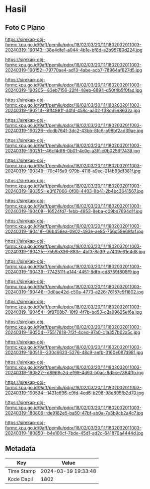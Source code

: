 # Hasil

## Foto C Plano

https://sirekap-obj-formc.kpu.go.id/9aff/pemilu/pdpr/18/02/03/20/11/1802032011003-20240319-190143--38e4dfe1-a044-4b1e-bf8d-a2b95780d224.jpg

https://sirekap-obj-formc.kpu.go.id/9aff/pemilu/pdpr/18/02/03/20/11/1802032011003-20240319-190152--79770ae4-ad13-4abe-acb7-78964af827d5.jpg

https://sirekap-obj-formc.kpu.go.id/9aff/pemilu/pdpr/18/02/03/20/11/1802032011003-20240319-190205--83eb7156-22f4-48eb-8894-d50f4b5f0fad.jpg

https://sirekap-obj-formc.kpu.go.id/9aff/pemilu/pdpr/18/02/03/20/11/1802032011003-20240319-190214--81f4981f-d4fd-458c-aa02-f38c65e8632a.jpg

https://sirekap-obj-formc.kpu.go.id/9aff/pemilu/pdpr/18/02/03/20/11/1802032011003-20240319-190226--dcdb764f-3dc2-43bb-8fc6-a98bf2ad39ae.jpg

https://sirekap-obj-formc.kpu.go.id/9aff/pemilu/pdpr/18/02/03/20/11/1802032011003-20240319-190251--46cf4df8-0b01-4c0e-a3ff-c0b0256f7439.jpg

https://sirekap-obj-formc.kpu.go.id/9aff/pemilu/pdpr/18/02/03/20/11/1802032011003-20240319-190349--70c416a9-979b-4118-a9ee-014b93df381f.jpg

https://sirekap-obj-formc.kpu.go.id/9aff/pemilu/pdpr/18/02/03/20/11/1802032011003-20240319-190355--e3f67066-0f08-4403-8b41-2b4bc3641567.jpg

https://sirekap-obj-formc.kpu.go.id/9aff/pemilu/pdpr/18/02/03/20/11/1802032011003-20240319-190408--16524fd7-1ebb-4853-8eba-c09bd7694d1f.jpg

https://sirekap-obj-formc.kpu.go.id/9aff/pemilu/pdpr/18/02/03/20/11/1802032011003-20240319-190418--06b458ea-0902-493e-ae85-756c58e69faf.jpg

https://sirekap-obj-formc.kpu.go.id/9aff/pemilu/pdpr/18/02/03/20/11/1802032011003-20240319-190425--75b9b336-883e-4bf3-8c39-a7409e61e4d8.jpg

https://sirekap-obj-formc.kpu.go.id/9aff/pemilu/pdpr/18/02/03/20/11/1802032011003-20240319-190439--7742511f-a144-4451-8dfb-cd8759f805f9.jpg

https://sirekap-obj-formc.kpu.go.id/9aff/pemilu/pdpr/18/02/03/20/11/1802032011003-20240319-190446--0d0ae42d-c50a-4773-a226-76157c9f1802.jpg

https://sirekap-obj-formc.kpu.go.id/9aff/pemilu/pdpr/18/02/03/20/11/1802032011003-20240319-190454--9f9708b7-10f9-4f7b-bd53-c2a99625ef6a.jpg

https://sirekap-obj-formc.kpu.go.id/9aff/pemilu/pdpr/18/02/03/20/11/1802032011003-20240319-190504--75517818-7f2f-4ced-97a0-c1a357b02a5c.jpg

https://sirekap-obj-formc.kpu.go.id/9aff/pemilu/pdpr/18/02/03/20/11/1802032011003-20240319-190516--230c6623-5276-48c9-aefb-3160e087d981.jpg

https://sirekap-obj-formc.kpu.go.id/9aff/pemilu/pdpr/18/02/03/20/11/1802032011003-20240319-190527--d8969c2d-ef99-4d93-b0ac-8d5ce7384ffb.jpg

https://sirekap-obj-formc.kpu.go.id/9aff/pemilu/pdpr/18/02/03/20/11/1802032011003-20240319-190534--1431e696-c9fd-4cd6-b296-98d895fb2d70.jpg

https://sirekap-obj-formc.kpu.go.id/9aff/pemilu/pdpr/18/02/03/20/11/1802032011003-20240319-180806--de9182e5-ba50-47bf-ab0a-7e3b9cb2a4c7.jpg

https://sirekap-obj-formc.kpu.go.id/9aff/pemilu/pdpr/18/02/03/20/11/1802032011003-20240319-180850--b4e100cf-7bde-45d1-ad2c-641870a4444d.jpg


## Metadata

| Key        | Value               |
| ---------- | ------------------- |
| Time Stamp | 2024-03-19 19:33:48 |
| Kode Dapil | 1802                |



